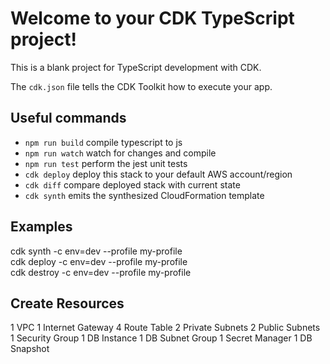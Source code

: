 # Welcome to your CDK TypeScript project!

This is a blank project for TypeScript development with CDK.

The `cdk.json` file tells the CDK Toolkit how to execute your app.

## Useful commands

 * `npm run build`   compile typescript to js
 * `npm run watch`   watch for changes and compile
 * `npm run test`    perform the jest unit tests
 * `cdk deploy`      deploy this stack to your default AWS account/region
 * `cdk diff`        compare deployed stack with current state
 * `cdk synth`       emits the synthesized CloudFormation template

## Examples
cdk synth -c env=dev --profile my-profile <br />
cdk deploy -c env=dev --profile my-profile <br />
cdk destroy -c env=dev --profile my-profile <br />

## Create Resources
1 VPC
1 Internet Gateway
4 Route Table
2 Private Subnets
2 Public Subnets
1 Security Group
1 DB Instance
1 DB Subnet Group
1 Secret Manager
1 DB Snapshot


